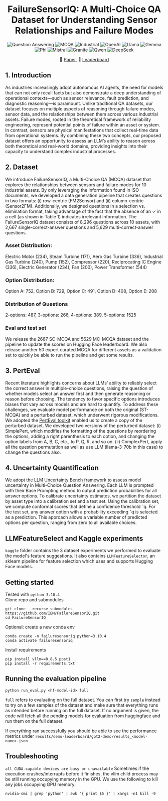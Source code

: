 <div align="center">

# FailureSensorIQ: A Multi-Choice QA Dataset for Understanding Sensor Relationships and Failure Modes

![Question Answering](https://img.shields.io/badge/Task-Question_Answering-red) 
![MCQA](https://img.shields.io/badge/Task-Multi--Choice--QA-red) 
![Industrial](https://img.shields.io/badge/Domain-Industrial--Assets-red) 
![OpenAI](https://img.shields.io/badge/Model-OpenAI-21C2A4)
![Llama](https://img.shields.io/badge/Model-Llama-21C2A4)
![Gemma](https://img.shields.io/badge/Model-Gemma-21C2A4)
![Phi](https://img.shields.io/badge/Model-Phi-21C2A4)
![Mistral](https://img.shields.io/badge/Model-Mistral-21C2A4) 
![Granite](https://img.shields.io/badge/Model-Granite-21C2A4)
![Qwen](https://img.shields.io/badge/Model-Qwen-21C2A4)
![DeepSeek](https://img.shields.io/badge/Model-DeepSeek-21C2A4)

📰 [Paper](https://arxiv.org/abs/), 🤗 [Leaderboard](https://huggingface.co/spaces/cc4718/FailureSensorIQ)

</div>

## 1. Introduction
As industries increasingly adopt autonomous AI agents, the need for models that can not only recall facts but also demonstrate a deep understanding of operational contexts—such as sensor relevance, fault prediction, and diagnostic reasoning—is paramount. Unlike traditional QA datasets, our dataset focuses on multiple aspects of reasoning through failure modes, sensor data, and the relationships between them across various industrial
assets. Failure modes, rooted in the theoretical framework of reliability engineering, represent potential points of failure within an asset or system. In contrast, sensors are physical manifestations that collect real-time data from operational systems. By combining these two concepts, our proposed dataset offers an opportunity to assess an LLM’s ability to reason across both theoretical and real-world domains, providing insights into their capacity to understand complex industrial processes. 


## 2. Dataset
We introduce FailureSensorIQ, a Multi-Choice QA (MCQA) dataset that explores the relationships between sensors and failure modes for 10 industrial assets. By only leveraging the information found in ISO documents, we developed a data generation pipeline that creates questions in two formats: (i) row-centric (FM2Sensor) and (ii) column-centric (Sensor2FM). Additionally, we designed questions
in a selection vs. elimination format, taking advantage of the fact that the absence of an ✓ in a cell (as shown in Table 1) indicates irrelevant information. The FailureSensorIQ dataset consists of 8,296
questions across 10 assets, with 2,667 single-correct-answer questions and 5,629 multi-correct-answer questions.

### Asset Distribution: 
Electric Motor (234), Steam Turbine (171), Aero Gas Turbine (336), Industrial Gas Turbine (240), Pump (152), Compressor (220), Reciprocating IC Engine (336), Electric Generator (234), Fan (200), Power Transformer (544)

### Option Distribution: 
Option A: 752, Option B: 729, Option C: 491, Option D: 408, Option E: 208

### Distribution of Questions
2-options: 487, 3-options: 266, 4-options: 389, 5-options: 1525

### Eval and test set
We release the 2667 SC-MCQA and 5629 MC-MCQA dataset and the pipeline to update the scores on Hugging Face leaderboard. We also release another 50 expert curated MCQA for different assets as a validation set to quickly be able to run the pipeline and get some results.

## 3. PertEval
Recent literature highlights concerns about LLMs’ ability to reliably select the correct answer in multiple-choice questions, raising the question of whether models select an answer first and then generate reasoning or reason before choosing. The tendency to favor specific options introduces biases that vary across models and are hard to quantify. To address these challenges, we evaluate model performance on both the original (ST-MCQA) and a perturbed dataset, which underwent rigorous modifications. We adopted the [PertEval toolkit](https://github.com/aigc-apps/PertEval) enabled us to create a copy of the perturbed dataset. We developed two versions of the perturbed dataset: (i) SimplePert, which modifies the formatting of the questions by reordering the options, adding a right parenthesis to each option, and changing the option labels from A, B, C, etc., to P, Q, R, and so on. (ii) ComplexPert, apply all the question permutation as well as use LLM (llama-3-70b in this case) to change the questions also.

## 4. Uncertainty Quantification
We adopt the [LLM Uncertainty Bench framework](https://github.com/smartyfh/LLM-Uncertainty-Bench) to assess model uncertainty in Multi-Choice Question Answering. Each LLM is prompted with their Base Prompting method to output prediction probabilities for all answer options. To calibrate uncertainty estimates, we partition the dataset by asset type into a calibration set and a test set. Using the calibration set, we compute conformal scores that define a confidence threshold ˆq. For the test set, any answer option with a probability exceeding ˆq is selected as a prediction. This approach allows a variable number of predicted options per question, ranging from zero to all available choices.


## LLMFeatureSelect and Kaggle experiments
`kaggle` folder contains the 3 dataset experiments we performed to evaluate the model's feature suggestions. It also contains `LLMFeatureSelector`, an sklearn pipeline for feature selection which uses and supports Hugging Face models. 

## Getting started
Tested with `python 3.10.4`  
Clone repo and submodules
```
git clone --recurse-submodules https://github.com/IBM/FailureSensorIQ.git
cd FailureSensorIQ
```
Optional: create a new conda env
```
conda create -n failuresensoriq python=3.10.4
conda activate failuresensoriq
```
Install requirements
```
pip install vllm==0.8.5.post1
pip install -r requirements.txt
```
## Running the evaluation pipeline
```
python run_eval.py <hf-model-id> full
```
`full` refers to evaluating on the full dataset. You can first try `sample` instead to try on a few samples of the dataset and make sure that everything runs as intended before running on the full dataset.
If no argument is given, the code will fetch all the pending models for evaluation from huggingface and run them on the full dataset.  

If everything ran successfully you should be able to see the performance metrics under `results/demo-leaderboard/gpt2-demo/results_<model-name>.json`

## Troubleshooting
```all CUDA-capable devices are busy or unavailable```
Sometimes if the execution crashes/interrupts before it finishes, the vllm child process may be still running occupying memory in the GPU. We use the following to kill any jobs occupying GPU memory:
```
nvidia-smi | grep 'python' | awk '{ print $5 }' | xargs -n1 kill -9
```
